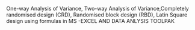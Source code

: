 One-way Analysis of Variance, Two-way Analysis of Variance,Completely randomised design (CRD), Randomised block design (RBD), Latin Square design using formulas in MS -EXCEL AND DATA ANLYSIS TOOLPAK
